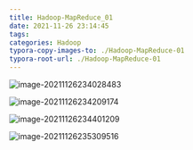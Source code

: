 ```yaml
---
title: Hadoop-MapReduce_01
date: 2021-11-26 23:14:45
tags:
categories: Hadoop
typora-copy-images-to: ./Hadoop-MapReduce-01
typora-root-url: ./Hadoop-MapReduce-01
---
```




![image-20211126234028483](/image-20211126234028483.png)

![image-20211126234209174](/image-20211126234209174.png)

![image-20211126234401209](/image-20211126234401209.png)



![image-20211126235309516](/image-20211126235309516.png)

